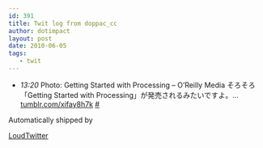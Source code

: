 ```yaml
---
id: 391
title: Twit log from doppac_cc
author: dotimpact
layout: post
date: 2010-06-05
tags:
   - twit
---
```

<ul class="loudtwitter">
  <li>
    <em>13:20</em> Photo: Getting Started with Processing &#8211; O’Reilly Media そろそろ「Getting Started with Processing」が発売されるみたいですよ。&#8230; <a href="http://tumblr.com/xifay8h7k">tumblr.com/xifay8h7k</a> <a href="http://twitter.com/doppac_cc/statuses/15391847691">#</a>
  </li>
</ul>Automatically shipped by 

[LoudTwitter][1]

 [1]: http://www.loudtwitter.com
